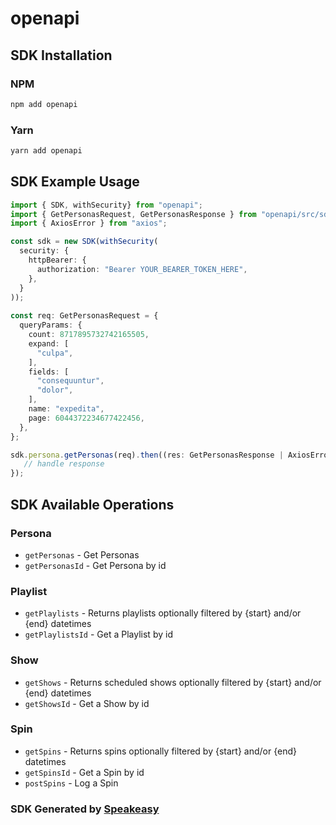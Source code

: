 # openapi

<!-- Start SDK Installation -->
## SDK Installation

### NPM

```bash
npm add openapi
```

### Yarn

```bash
yarn add openapi
```
<!-- End SDK Installation -->

## SDK Example Usage
<!-- Start SDK Example Usage -->
```typescript
import { SDK, withSecurity} from "openapi";
import { GetPersonasRequest, GetPersonasResponse } from "openapi/src/sdk/models/operations";
import { AxiosError } from "axios";

const sdk = new SDK(withSecurity(
  security: {
    httpBearer: {
      authorization: "Bearer YOUR_BEARER_TOKEN_HERE",
    },
  }
));
    
const req: GetPersonasRequest = {
  queryParams: {
    count: 8717895732742165505,
    expand: [
      "culpa",
    ],
    fields: [
      "consequuntur",
      "dolor",
    ],
    name: "expedita",
    page: 6044372234677422456,
  },
};

sdk.persona.getPersonas(req).then((res: GetPersonasResponse | AxiosError) => {
   // handle response
});
```
<!-- End SDK Example Usage -->

<!-- Start SDK Available Operations -->
## SDK Available Operations

### Persona

* `getPersonas` - Get Personas
* `getPersonasId` - Get Persona by id

### Playlist

* `getPlaylists` - Returns playlists optionally filtered by {start} and/or {end} datetimes
* `getPlaylistsId` - Get a Playlist by id

### Show

* `getShows` - Returns scheduled shows optionally filtered by {start} and/or {end} datetimes
* `getShowsId` - Get a Show by id

### Spin

* `getSpins` - Returns spins optionally filtered by {start} and/or {end} datetimes
* `getSpinsId` - Get a Spin by id
* `postSpins` - Log a Spin

<!-- End SDK Available Operations -->

### SDK Generated by [Speakeasy](https://docs.speakeasyapi.dev/docs/using-speakeasy/client-sdks)
